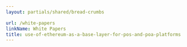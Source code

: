 ```yaml
---
layout: partials/shared/bread-crumbs

url: /white-papers
linkName: White Papers
title: use-of-ethereum-as-a-base-layer-for-pos-and-poa-platforms
---
```

